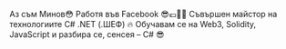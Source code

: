 Аз съм Минов😳
Работя във Facebook 😎💶👨‍💻
Съвършен майстор на технологиите C# .NET (.ШЕФ) 🔥
Обучавам се на Web3, Solidity, JavaScript и разбира се, сенсея – C# 😎
